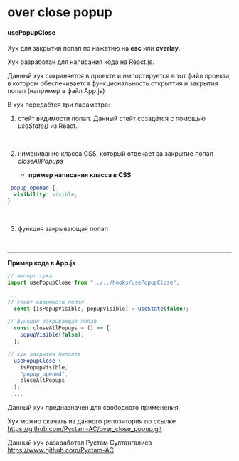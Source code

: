 # over close popup

#### usePopupClose

Хук для закрытия попап по нажатию на **esc** или **overlay**.

Хук разработан для написания кода на React.js.

Данный хук сохраняется в проекте и импортируется в тот файл проекта, в котором обеспечивается функциональность открыттия и закрытия попап (например в файл App.js)


В хук передаётся три параметра: 

1. стейт видимости попап.
Данный стейт созадётся с помощью _useState()_ из React.
<br>

2. нименивание класса CSS, который отвечает за закрытие попап _closeAllPopups_

      - **пример написания класса в CSS**

```css
.popup_opened {
  visibility: visible;
}
```
<br>

3. функция закрывающая попап
<br>


---

**Пример кода в App.js**

```js
// импорт хука
import usePopupClose from "../../hooks/usePopupClose";

...
// стейт видимости попап
  const [isPopupVisible, popupVisible] = useState(false);

// функция закрывающая попап
  const closeAllPopups = () => {
    popupVisible(false);
  };

// хук закрытия попапов
  usePopupClose (
    isPopupVisible,
    "popup_opened",
    closeAllPopups
  );
  ...
  ```

Данный хук предназначен для свободного применения.

Хук можно скачать из данного репозитория по ссылке
https://github.com/Pyctam-AC/over_close_popup.git


Данный хук разаработал Рустам Султангалиев 
https://www.github.com/Pyctam-AC